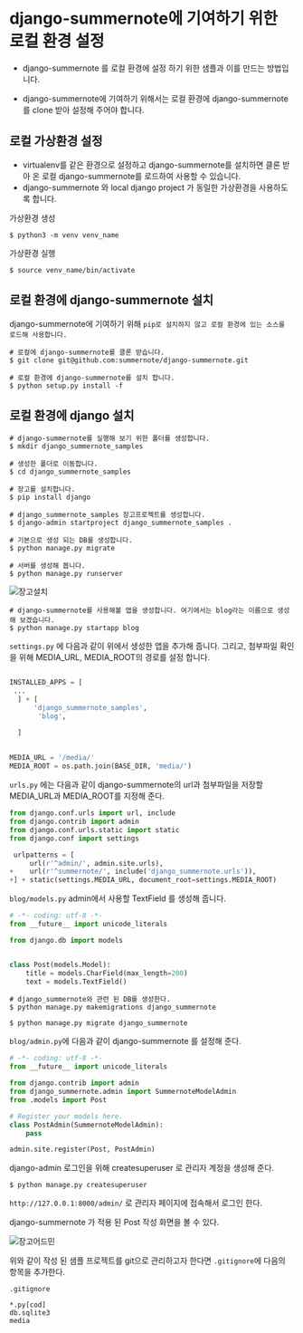 # django-summernote에 기여하기 위한 로컬 환경 설정

* django-summernote 를 로컬 환경에 설정 하기 위한 샘플과 이를 만드는 방법입니다.

* django-summernote에 기여하기 위해서는 로컬 환경에 django-summernote를 clone 받아 설정해 주어야 합니다.

## 로컬 가상환경 설정

* virtualenv를 같은 환경으로 설정하고 django-summernote를 설치하면 클론 받아 온 로컬 django-summernote를 로드하여 사용할 수 있습니다.
* django-summernote 와 local django project 가 동일한 가상환경을 사용하도록 합니다.

가상환경 생성

```
$ python3 -m venv venv_name
```

가상환경 실행

```
$ source venv_name/bin/activate
```

## 로컬 환경에 django-summernote 설치
django-summernote에 기여하기 위해 `pip로 설치하지 않고 로컬 환경에 있는 소스를 로드해 사용합니다.`

```
# 로컬에 django-summernote를 클론 받습니다.
$ git clone git@github.com:summernote/django-summernote.git

# 로컬 환경에 django-summernote를 설치 합니다.
$ python setup.py install -f
```

## 로컬 환경에 django 설치

```
# django-summernote를 실행해 보기 위한 폴더를 생성합니다.
$ mkdir django_summernote_samples

# 생성한 폴더로 이동합니다.
$ cd django_summernote_samples

# 장고를 설치합니다.
$ pip install django

# django_summernote_samples 장고프로젝트를 생성합니다.
$ django-admin startproject django_summernote_samples .

# 기본으로 생성 되는 DB를 생성합니다.
$ python manage.py migrate

# 서버를 생성해 봅니다.
$ python manage.py runserver 
```

![장고설치](http://i.imgur.com/XsxCG0k.png)

```
# django-summernote를 사용해볼 앱을 생성합니다. 여기에서는 blog라는 이름으로 생성해 보겠습니다.
$ python manage.py startapp blog
```

`settings.py` 에 다음과 같이 위에서 생성한 앱을 추가해 줍니다.
그리고, 첨부파일 확인을 위해 MEDIA_URL, MEDIA_ROOT의 경로를 설정 합니다.

```python

INSTALLED_APPS = [
 ...
  ] + [
      'django_summernote_samples',
	   'blog',

  ]
  
  
MEDIA_URL = '/media/'
MEDIA_ROOT = os.path.join(BASE_DIR, 'media/')  
```  

`urls.py` 에는 다음과 같이 django-summernote의 url과 첨부파일을 저장할 MEDIA_URL과 MEDIA_ROOT를 지정해 준다.


```python
from django.conf.urls import url, include
from django.contrib import admin
from django.conf.urls.static import static
from django.conf import settings

 urlpatterns = [
     url(r'^admin/', admin.site.urls),
+    url(r'^summernote/', include('django_summernote.urls')),
+] + static(settings.MEDIA_URL, document_root=settings.MEDIA_ROOT)
```

`blog/models.py` admin에서 사용할 TextField 를 생성해 줍니다.

```python
# -*- coding: utf-8 -*-
from __future__ import unicode_literals

from django.db import models


class Post(models.Model):
    title = models.CharField(max_length=200)
    text = models.TextField()
```

```
# django_summernote와 관련 된 DB를 생성한다.
$ python manage.py makemigrations django_summernote 

$ python manage.py migrate django_summernote

```

`blog/admin.py`에 다음과 같이 django-summernote 를 설정해 준다.

```python
# -*- coding: utf-8 -*-
from __future__ import unicode_literals

from django.contrib import admin
from django_summernote.admin import SummernoteModelAdmin
from .models import Post

# Register your models here.
class PostAdmin(SummernoteModelAdmin):
    pass

admin.site.register(Post, PostAdmin)
```


django-admin 로그인을 위해 createsuperuser 로 관리자 계정을 생성해 준다.

```
$ python manage.py createsuperuser
```

`http://127.0.0.1:8000/admin/` 로 관리자 페이지에 접속해서 로그인 한다.

django-summernote 가 적용 된 Post 작성 화면을 볼 수 있다.

![장고어드민](http://i.imgur.com/UpUnBXK.png)


위와 같이 작성 된 샘플 프로젝트를 git으로 관리하고자 한다면 `.gitignore`에 다음의 항목을 추가한다.

`.gitignore`

```
*.py[cod]
db.sqlite3
media
```
